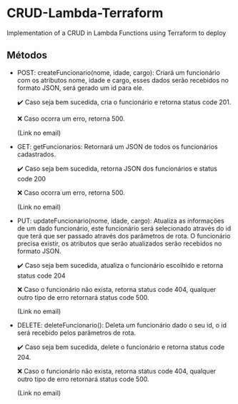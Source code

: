# CRUD-Lambda-Terraform
Implementation of a CRUD in Lambda Functions using Terraform to deploy

## Métodos 

- POST: createFuncionario(nome, idade, cargo): Criará um funcionário com os atributos nome, idade e cargo, esses dados serão recebidos no formato JSON, será gerado um id para ele.

	:heavy_check_mark: Caso seja bem sucedida, cria o funcionário e retorna status code 201.

	:x: Caso ocorra um erro, retorna 500.
	
	(Link no email)

- GET: getFuncionarios: Retornará um JSON de todos os funcionários cadastrados.

	:heavy_check_mark: Caso seja bem sucedida, retorna JSON dos funcionários e status code 200

	:x: Caso ocorra um erro, retorna 500.
	
	(Link no email)
  
- PUT: updateFuncionario(nome, idade, cargo): Atualiza as informações de um dado funcionário, este funcionário será selecionado através do id que terá que ser passado através dos parâmetros de rota. O funcionário precisa existir, os atributos que serão atualizados serão recebidos no formato JSON.

	:heavy_check_mark: Caso seja bem sucedida, atualiza o funcionário escolhido e retorna status code 204
	
	:x: Caso o funcionário não exista, retorna status code 404, qualquer outro tipo de erro retornará status code 500.
	
	(Link no email)

- DELETE: deleteFuncionario(): Deleta um funcionário dado o seu id, o id será recebido pelos parâmetros de rota.

	:heavy_check_mark: Caso seja bem sucedida, delete o funcionário e retorna status code 204.
	
	:x: Caso o funcionário não exista, retorna status code 404, qualquer outro tipo de erro retornará status code 500.
	
	(Link no email)
